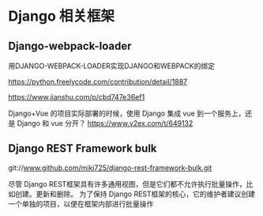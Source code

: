 # Django 相关框架

## Django-webpack-loader
用DJANGO-WEBPACK-LOADER实现DJANGO和WEBPACK的绑定


https://python.freelycode.com/contribution/detail/1887

https://www.jianshu.com/p/cbd747e36ef1


Django+Vue 的项目实际部署的时候，使用 Django 集成 vue 到一个服务上，还是 Django 和 vue 分开？
https://www.v2ex.com/t/649132


## Django REST Framework bulk

git://www.github.com/miki725/django-rest-framework-bulk.git

尽管 Django REST框架具有许多通用视图，但是它们都不允许执行批量操作，比如创建。更新和删除。 为了保持 Django REST框架的核心，它的维护者建议创建一个单独的项目，以便在框架内部进行批量操作
